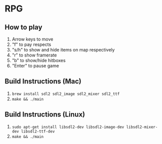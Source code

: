 # RPG

## How to play
1. Arrow keys to move
2. "f" to pay respects
3. "s/h" to show and hide items on map respectively
4. "r" to show framerate
5. "b" to show/hide hitboxes
6. "Enter" to pause game

## Build Instructions (Mac)

1. `brew install sdl2 sdl2_image sdl2_mixer sdl2_ttf`
2. `make && ./main`

## Build Instructions (Linux)

1. `sudo apt-get install libsdl2-dev libsdl2-image-dev libsdl2-mixer-dev libsdl2-ttf-dev`
2. `make && ./main`
